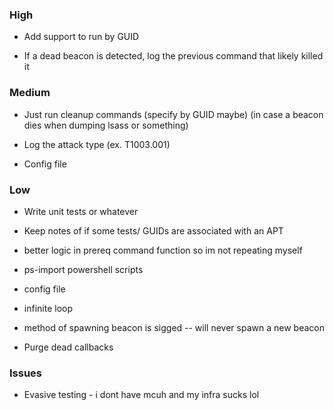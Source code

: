 ### High
- Add support to run by GUID

- If a dead beacon is detected, log the previous command that likely killed it

### Medium
- Just run cleanup commands (specify by GUID maybe) (in case a beacon dies when dumping lsass or something)

- Log the attack type (ex. T1003.001)

- Config file

### Low
- Write unit tests or whatever

- Keep notes of if some tests/ GUIDs are associated with an APT

- better logic in prereq command function so im not repeating myself

- ps-import powershell scripts

- config file

- infinite loop

- method of spawning beacon is sigged -- will never spawn a new beacon

- Purge dead callbacks

### Issues
- Evasive testing - i dont have mcuh and my infra sucks lol